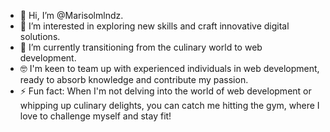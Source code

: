 - 👋 Hi, I’m @Marisolmlndz.
- 👀 I’m interested in exploring new skills and craft innovative digital solutions.
- 🌱 I’m currently transitioning from the culinary world to web development.
- 🤓 I'm keen to team up with experienced individuals in web development, ready to absorb knowledge and contribute my passion.
- ⚡ Fun fact: When I'm not delving into the world of web development or whipping up culinary delights, you can catch me hitting the gym, where I love to challenge myself and stay fit!





<!---
Marisolmlndz/Marisolmlndz is a ✨ special ✨ repository because its `README.md` (this file) appears on your GitHub profile.
You can click the Preview link to take a look at your changes.
--->
